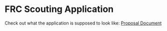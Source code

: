 # FRC Scouting Application

Check out what the application is supposed to look like:
[Proposal Document](https://tnoah.ca/scouting/ScoutingAppProposal.pdf)

